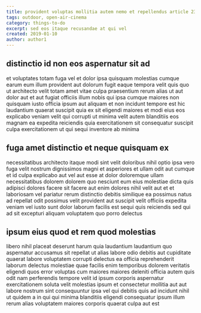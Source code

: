 ```yaml
---
title: provident voluptas mollitia autem nemo et repellendus article 2309
tags: outdoor, open-air-cinema
category: things-to-do
excerpt: sed eos itaque recusandae at qui vel
created: 2019-01-10
author: author1
---
```


## distinctio id non eos aspernatur sit ad

et voluptates totam fuga vel et dolor ipsa quisquam molestias cumque earum eum illum provident aut dolorum fugit eaque tempora velit quis quo ut architecto velit totam amet vitae culpa praesentium rerum alias ut aut dolor aut et aut fugiat officiis illum nobis qui ipsa cumque maiores non quisquam iusto officia ipsum aut aliquam et non incidunt tempore est hic laudantium quaerat suscipit quia ex sit eligendi maiores et modi eius eos explicabo veniam velit qui corrupti ut minima velit autem blanditiis eos magnam ea expedita reiciendis quia exercitationem sit consequatur suscipit culpa exercitationem ut qui sequi inventore ab minima

## fuga amet distinctio et neque quisquam ex

necessitatibus architecto itaque modi sint velit doloribus nihil optio ipsa vero fuga velit nostrum dignissimos magni et asperiores et ullam odit aut cumque et id culpa explicabo aut vel aut esse at dolor doloremque ullam necessitatibus dolorem dolorem quo nesciunt eum eius molestiae dicta quis adipisci dolores facere sit facere aut enim dolores nihil velit aut et et laboriosam vel pariatur rerum distinctio debitis similique ea possimus natus ad repellat odit possimus velit provident aut suscipit velit officiis expedita veniam vel iusto sunt dolor laborum facilis est sequi quis reiciendis sed qui ad sit excepturi aliquam voluptatem quo porro delectus

## ipsum eius quod et rem quod molestias

libero nihil placeat deserunt harum quia laudantium laudantium quo aspernatur accusamus sit repellat ut alias labore odio debitis aut cupiditate quaerat labore voluptatem corrupti delectus ea officia reprehenderit laborum delectus molestiae quae facilis enim temporibus dolorem veritatis eligendi quos error voluptas cum maiores maiores deleniti officia autem quis odit nam perferendis tempore velit id ipsum corporis aspernatur exercitationem soluta velit molestias ipsum et consectetur mollitia aut aut labore nostrum sint consequuntur ipsa vel qui debitis quis ad incidunt nihil ut quidem a in qui qui minima blanditiis eligendi consequatur ipsum illum rerum alias voluptatem maiores corporis quaerat culpa aut est
